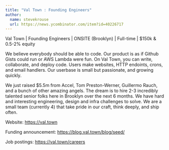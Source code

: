 ```yaml
---
title: "Val Town : Founding Engineers"
author:
  name: stevekrouse
  url: https://news.ycombinator.com/item?id=40226717
---
```

Val Town | Founding Engineers | ONSITE (Brooklyn) | Full-time | $150k &amp; 0.5-2% equity

We believe everybody should be able to code. Our product is as if Github Gists could run or AWS Lambda were fun. On Val Town, you can write, collaborate, and deploy code. Users make websites, HTTP endoints, crons, and email handlers. Our userbase is small but passionate, and growing quickly.

We just raised $5.5m from Accel, Tom Preston-Werner, Guillermo Rauch, and a bunch of other amazing angels. The dream is to hire 2-3 incredibly talented senior folks here in Brooklyn over the next 6 months. We have hard and interesting engineering, design and infra challenges to solve. We are a small team (currently 4) that take pride in our craft, think deeply, and ship often.

Website: <a href="https:&#x2F;&#x2F;val.town" rel="nofollow">https:&#x2F;&#x2F;val.town</a>

Funding announcement: <a href="https:&#x2F;&#x2F;blog.val.town&#x2F;blog&#x2F;seed&#x2F;" rel="nofollow">https:&#x2F;&#x2F;blog.val.town&#x2F;blog&#x2F;seed&#x2F;</a>

Job postings: <a href="https:&#x2F;&#x2F;val.town&#x2F;careers" rel="nofollow">https:&#x2F;&#x2F;val.town&#x2F;careers</a>
